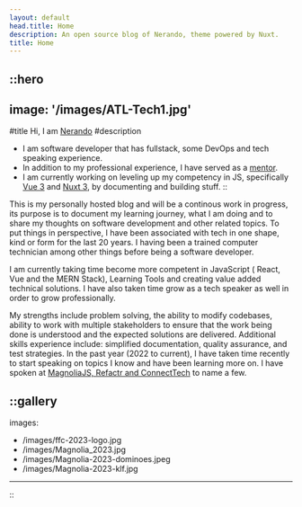 ```yaml
---
layout: default
head.title: Home
description: An open source blog of Nerando, theme powered by Nuxt.
title: Home
---
```


::hero
---
image: '/images/ATL-Tech1.jpg'
---
#title
Hi, I am [Nerando](https://twitter.com/nerajno)
#description
- I am software developer that has fullstack, some DevOps and tech speaking experience.
- In addition to my professional experience, I have served as a [mentor](https://www.facebook.com/groups/free.code.camp.atlanta/).
- I am currently working on leveling up my competency in JS, specifically [Vue 3](https://youtu.be/YrxBCBibVo0?si=waKguCVXgBr7noN9) and [Nuxt 3](https://youtu.be/fTPCKnZZ2dk?si=BHYvD8DVPaIjW_lD), by documenting and building stuff.
::

This is my personally hosted blog and will be a continous work in progress, its purpose is to document my learning journey, what I am doing and to share my thoughts on software development and  other related topics. To put things in perspective, I have been associated with tech in one shape, kind or form for the last 20 years. I having been a trained computer technician among other things before being a software developer.

I am currently taking time become more competent in  JavaScript ( React, Vue and the MERN Stack), Learning Tools and creating value added technical solutions. I have also taken time grow as a tech speaker as well in order to grow professionally.

My strengths include problem solving, the ability to modify codebases, ability to work with multiple stakeholders to ensure that the work being done is understood and the expected solutions are delivered. Additional skills experience include: simplified documentation, quality assurance, and test strategies. In the past year (2022 to current), I have taken time recently to start speaking on topics I know and have been learning more on. I have spoken at [MagnoliaJS, Refactr and ConnectTech](https://youtube.com/playlist?list=PLGnY7AR_74ENDGunY0tewSTY1q2a6Q6rB&si=4FZnryyV-114O_Db) to name a few.


::gallery
---
images:
  - /images/ffc-2023-logo.jpg
  - /images/Magnolia_2023.jpg
  - /images/Magnolia-2023-dominoes.jpeg
  - /images/Magnolia-2023-klf.jpg
---
::
